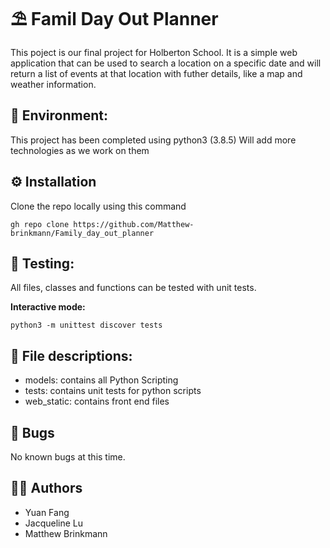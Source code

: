 # ⛱️ Famil Day Out Planner
This poject is our final project for Holberton School. It is a simple web application that can be used to search a location on a specific date and will return a list of events at that location with futher details, like a map and weather information.

## 🌳 Environment:
This project has been completed using python3 (3.8.5) Will add more technologies as we work on them

## ⚙️ Installation

Clone the repo locally using this command
```
gh repo clone https://github.com/Matthew-brinkmann/Family_day_out_planner
```

## 🛂 Testing:
All files, classes and functions can be tested with unit tests.

**Interactive mode:** 
```
python3 -m unittest discover tests
```


## 📁 File descriptions:
- models: contains all Python Scripting
- tests: contains unit tests for python scripts
- web_static: contains front end files

## 🐛 Bugs
No known bugs at this time.
## ✍🏽 Authors
- Yuan Fang
- Jacqueline Lu
- Matthew Brinkmann 
